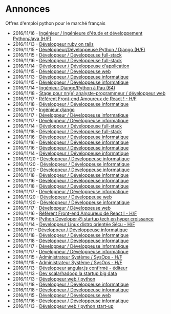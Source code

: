# Annonces

Offres d'emploi python pour le marché français

* 2016/11/16 - [Ingénieur / Ingénieure d'étude et développement Python/Java (H/F)](http://www.pyjobs.fr/jobs/details/4086/ingenieur-ingenieure-detude-et-developpement-python-java-h-f "Ingénieur / Ingénieure d'étude et développement Python/Java (H/F)")
* 2016/11/13 - [Développeur ruby on rails](http://www.pyjobs.fr/jobs/details/4063/developpeur-ruby-on-rails "Développeur ruby on rails")
* 2016/11/15 - [Développeur/Développeuse Python / Django (H/F)](http://www.pyjobs.fr/jobs/details/4085/developpeur-developpeuse-python-django-h-f "Développeur/Développeuse Python / Django (H/F)")
* 2016/11/15 - [Développeur / Développeuse full-stack](http://www.pyjobs.fr/jobs/details/4077/developpeur-developpeuse-full-stack "Développeur / Développeuse full-stack")
* 2016/11/16 - [Développeur / Développeuse full-stack](http://www.pyjobs.fr/jobs/details/4084/developpeur-developpeuse-full-stack "Développeur / Développeuse full-stack")
* 2016/11/14 - [Développeur / Développeuse d'application](http://www.pyjobs.fr/jobs/details/4072/developpeur-developpeuse-dapplication "Développeur / Développeuse d'application")
* 2016/11/15 - [Développeur / Développeuse web](http://www.pyjobs.fr/jobs/details/4076/developpeur-developpeuse-web "Développeur / Développeuse web")
* 2016/11/13 - [Développeur / Développeuse informatique](http://www.pyjobs.fr/jobs/details/4062/developpeur-developpeuse-informatique "Développeur / Développeuse informatique")
* 2016/11/15 - [Développeur / Développeuse informatique](http://www.pyjobs.fr/jobs/details/4074/developpeur-developpeuse-informatique "Développeur / Développeuse informatique")
* 2016/11/14 - [Ingénieur Django/Python à Pau (64)](http://www.pyjobs.fr/jobs/details/4071/ingenieur-django-python-a-pau-64 "Ingénieur Django/Python à Pau (64)")
* 2016/11/18 - [Stage pour nn(e) analyste-programmeur / développeur web](http://www.pyjobs.fr/jobs/details/4106/stage-pour-nn-e-analyste-programmeur-developpeur-web "Stage pour nn(e) analyste-programmeur / développeur web")
* 2016/11/17 - [Référent Front-end Amoureux de React ! - H/F](http://www.pyjobs.fr/jobs/details/4107/referent-front-end-amoureux-de-react-h-f "Référent Front-end Amoureux de React ! - H/F")
* 2016/11/18 - [Développeur / Développeuse informatique](http://www.pyjobs.fr/jobs/details/4105/developpeur-developpeuse-informatique "Développeur / Développeuse informatique")
* 2016/11/17 - [Ingénieur django](http://www.pyjobs.fr/jobs/details/4097/ingenieur-django "Ingénieur django")
* 2016/11/17 - [Développeur / Développeuse informatique](http://www.pyjobs.fr/jobs/details/4091/developpeur-developpeuse-informatique "Développeur / Développeuse informatique")
* 2016/11/17 - [Développeur / Développeuse informatique](http://www.pyjobs.fr/jobs/details/4092/developpeur-developpeuse-informatique "Développeur / Développeuse informatique")
* 2016/11/14 - [Développeur / Développeuse full-stack](http://www.pyjobs.fr/jobs/details/4070/developpeur-developpeuse-full-stack "Développeur / Développeuse full-stack")
* 2016/11/18 - [Développeur / Développeuse full-stack](http://www.pyjobs.fr/jobs/details/4104/developpeur-developpeuse-full-stack "Développeur / Développeuse full-stack")
* 2016/11/16 - [Développeur / Développeuse informatique](http://www.pyjobs.fr/jobs/details/4083/developpeur-developpeuse-informatique "Développeur / Développeuse informatique")
* 2016/11/16 - [Développeur / Développeuse informatique](http://www.pyjobs.fr/jobs/details/4081/developpeur-developpeuse-informatique "Développeur / Développeuse informatique")
* 2016/11/16 - [Développeur / Développeuse informatique](http://www.pyjobs.fr/jobs/details/4090/developpeur-developpeuse-informatique "Développeur / Développeuse informatique")
* 2016/11/14 - [Développeur / Développeuse informatique](http://www.pyjobs.fr/jobs/details/4069/developpeur-developpeuse-informatique "Développeur / Développeuse informatique")
* 2016/11/20 - [Développeur / Développeuse informatique](http://www.pyjobs.fr/jobs/details/4110/developpeur-developpeuse-informatique "Développeur / Développeuse informatique")
* 2016/11/20 - [Développeur / Développeuse informatique](http://www.pyjobs.fr/jobs/details/4111/developpeur-developpeuse-informatique "Développeur / Développeuse informatique")
* 2016/11/20 - [Développeur / Développeuse informatique](http://www.pyjobs.fr/jobs/details/4112/developpeur-developpeuse-informatique "Développeur / Développeuse informatique")
* 2016/11/18 - [Développeur / Développeuse informatique](http://www.pyjobs.fr/jobs/details/4102/developpeur-developpeuse-informatique "Développeur / Développeuse informatique")
* 2016/11/16 - [Développeur / Développeuse informatique](http://www.pyjobs.fr/jobs/details/4082/developpeur-developpeuse-informatique "Développeur / Développeuse informatique")
* 2016/11/18 - [Développeur / Développeuse informatique](http://www.pyjobs.fr/jobs/details/4103/developpeur-developpeuse-informatique "Développeur / Développeuse informatique")
* 2016/11/17 - [Développeur / Développeuse informatique](http://www.pyjobs.fr/jobs/details/4096/developpeur-developpeuse-informatique "Développeur / Développeuse informatique")
* 2016/11/20 - [Développeur / Développeuse web](http://www.pyjobs.fr/jobs/details/4108/developpeur-developpeuse-web "Développeur / Développeuse web")
* 2016/11/20 - [Développeur / Développeuse informatique](http://www.pyjobs.fr/jobs/details/4109/developpeur-developpeuse-informatique "Développeur / Développeuse informatique")
* 2016/11/17 - [Développeur / Développeuse web](http://www.pyjobs.fr/jobs/details/4095/developpeur-developpeuse-web "Développeur / Développeuse web")
* 2016/11/16 - [Référent Front-end Amoureux de React ! - H/F](http://www.pyjobs.fr/jobs/details/4088/referent-front-end-amoureux-de-react-h-f "Référent Front-end Amoureux de React ! - H/F")
* 2016/11/16 - [Python Developer @ startup tech en hyper croissance](http://www.pyjobs.fr/jobs/details/4089/python-developer-startup-tech-en-hyper-croissance "Python Developer @ startup tech en hyper croissance")
* 2016/11/14 - [Developpeur Linux distro orientée Sécu - H/F](http://www.pyjobs.fr/jobs/details/4073/developpeur-linux-distro-orientee-secu-h-f "Developpeur Linux distro orientée Sécu - H/F")
* 2016/11/11 - [Développeur / Développeuse informatique](http://www.pyjobs.fr/jobs/details/4057/developpeur-developpeuse-informatique "Développeur / Développeuse informatique")
* 2016/11/18 - [Développeur / Développeuse informatique](http://www.pyjobs.fr/jobs/details/4101/developpeur-developpeuse-informatique "Développeur / Développeuse informatique")
* 2016/11/18 - [Développeur / Développeuse informatique](http://www.pyjobs.fr/jobs/details/4100/developpeur-developpeuse-informatique "Développeur / Développeuse informatique")
* 2016/11/17 - [Développeur / Développeuse informatique](http://www.pyjobs.fr/jobs/details/4094/developpeur-developpeuse-informatique "Développeur / Développeuse informatique")
* 2016/11/17 - [Développeur / Développeuse informatique](http://www.pyjobs.fr/jobs/details/4093/developpeur-developpeuse-informatique "Développeur / Développeuse informatique")
* 2016/11/15 - [Administrateur Système / SysOps - H/F](http://www.pyjobs.fr/jobs/details/4079/administrateur-systeme-sysops-h-f "Administrateur Système / SysOps - H/F")
* 2016/11/15 - [Administrateur Système / SysOps - H/F](http://www.pyjobs.fr/jobs/details/4080/administrateur-systeme-sysops-h-f "Administrateur Système / SysOps - H/F")
* 2016/11/13 - [Développeur angular.js confirmé - éditeur](http://www.pyjobs.fr/jobs/details/4067/developpeur-angular-js-confirme-editeur "Développeur angular.js confirmé - éditeur")
* 2016/11/13 - [Dev scala/hadoop la startup big data](http://www.pyjobs.fr/jobs/details/4068/dev-scala-hadoop-la-startup-big-data "Dev scala/hadoop la startup big data")
* 2016/11/13 - [Développeur web / python](http://www.pyjobs.fr/jobs/details/4064/developpeur-web-python "Développeur web / python")
* 2016/11/18 - [Développeur / Développeuse informatique](http://www.pyjobs.fr/jobs/details/4099/developpeur-developpeuse-informatique "Développeur / Développeuse informatique")
* 2016/11/18 - [Développeur / Développeuse informatique](http://www.pyjobs.fr/jobs/details/4098/developpeur-developpeuse-informatique "Développeur / Développeuse informatique")
* 2016/11/15 - [Développeur / Développeuse web](http://www.pyjobs.fr/jobs/details/4078/developpeur-developpeuse-web "Développeur / Développeuse web")
* 2016/11/16 - [Développeur / Développeuse informatique](http://www.pyjobs.fr/jobs/details/4087/developpeur-developpeuse-informatique "Développeur / Développeuse informatique")
* 2016/11/13 - [Développeur web / python start-up](http://www.pyjobs.fr/jobs/details/4065/developpeur-web-python-start-up "Développeur web / python start-up")

